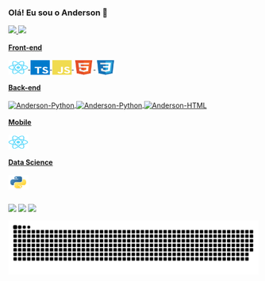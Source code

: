 ### Olá! Eu sou o Anderson 👋

 <div>
  <a href="https://github.com/AndersonAslap">
  <img height="180em" src="https://github-readme-stats.vercel.app/api?username=AndersonAslap&show_icons=true&theme=dracula&include_all_commits=true&count_private=true"/>
  <img height="180em" src="https://github-readme-stats.vercel.app/api/top-langs/?username=AndersonAslap&layout=compact&langs_count=7&theme=dracula"/>
</div>

<div style="display: inline_block"><br>
  <b>Front-end</b><br><br>
  <img align="center" alt="Anderson-React" height="30" width="40" src="https://raw.githubusercontent.com/devicons/devicon/master/icons/react/react-original.svg">
  <img align="center" alt="Anderson-Ts" height="30" width="40" src="https://raw.githubusercontent.com/devicons/devicon/master/icons/typescript/typescript-plain.svg">
  <img align="center" alt="Anderson-Js" height="30" width="40" src="https://raw.githubusercontent.com/devicons/devicon/master/icons/javascript/javascript-plain.svg">
  <img align="center" alt="Anderson-HTML" height="30" width="40" src="https://raw.githubusercontent.com/devicons/devicon/master/icons/html5/html5-original.svg">
  <img align="center" alt="Anderson-CSS" height="30" width="40" src="https://raw.githubusercontent.com/devicons/devicon/master/icons/css3/css3-original.svg">
</div>
  
<div style="display: inline_block"><br>
  <b>Back-end</b><br><br>
  <img align="center" alt="Anderson-Python" height="30" width="40" src="https://cdn.jsdelivr.net/gh/devicons/devicon/icons/php/php-plain.svg" />
  <img align="center" alt="Anderson-Python" height="30" width="40" src="https://cdn.jsdelivr.net/gh/devicons/devicon/icons/nodejs/nodejs-original.svg" />
  <img align="center" alt="Anderson-HTML" height="30" width="40" src="https://cdn.jsdelivr.net/gh/devicons/devicon/icons/mysql/mysql-original.svg" />
</div>
  
  
<div style="display: inline_block"><br>
  <b>Mobile</b><br><br>
  <img align="center" alt="Anderson-React" height="30" width="40" src="https://raw.githubusercontent.com/devicons/devicon/master/icons/react/react-original.svg">
</div>
  
<div style="display: inline_block"><br>
  <b> Data Science</b><br><br>
  <img align="center" alt="Anderson-Python" height="30" width="40" src="https://raw.githubusercontent.com/devicons/devicon/master/icons/python/python-original.svg">
</div>
  
  ##
 
<div> 
  <a href = "mailto:anderson.adolfo1998@gmail.com"><img src="https://img.shields.io/badge/-Gmail-%23333?style=for-the-badge&logo=gmail&logoColor=white" target="_blank"></a>
  <a href="https://www.linkedin.com/in/anderson-dos-santos-lopes-adolfo-de-paiva-4a9b53171/" target="_blank"><img src="https://img.shields.io/badge/-LinkedIn-%230077B5?style=for-the-badge&logo=linkedin&logoColor=white" target="_blank"></a>
   <a href="https://instagram.com/anderson_aslap" target="_blank"><img src="https://img.shields.io/badge/-Instagram-%23E4405F?style=for-the-badge&logo=instagram&logoColor=white" target="_blank"></a>
 
  ![Snake animation](https://github.com/AndersonAslap/AndersonAslap/blob/output/github-contribution-grid-snake.svg)
 
</div>
